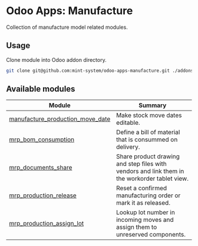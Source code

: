 # Odoo Apps: Manufacture

Collection of manufacture model related modules.

## Usage

Clone module into Odoo addon directory.

```bash
git clone git@github.com:mint-system/odoo-apps-manufacture.git ./addons/manufacture
```

## Available modules

| Module                                                                | Summary                                                                                       |
| --------------------------------------------------------------------- | --------------------------------------------------------------------------------------------- |
| [manufacture_production_move_date](manufacture_production_move_date/) | Make stock move dates editable.                                                               |
| [mrp_bom_consumption](mrp_bom_consumption/)                           | Define a bill of material that is consummed on delivery.                                      |
| [mrp_documents_share](mrp_documents_share/)                           | Share product drawing and step files with vendors and link them in the workorder tablet view. |
| [mrp_production_release](mrp_production_release/)                     | Reset a confirmed manufacturing order or mark it as released.                                 |
| [mrp_production_assign_lot](mrp_production_assign_lot/)               | Lookup lot number in incoming moves and assign them to unreserved components.                 |
